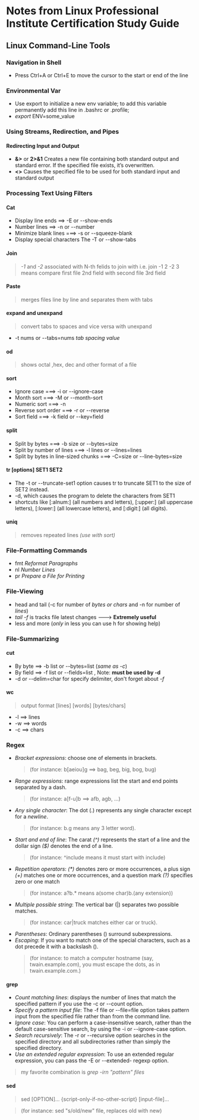 # Notes from Linux Professional Institute Certification Study Guide

## Linux Command-Line Tools

### Navigation in Shell

- Press Ctrl+A or Ctrl+E to move the cursor to the start or end of the line

### Environmental Var

- Use export to initialize a new env variable; to add this variable permanently add this line in .bashrc or .profile;
- *export* ENV=some_value

### Using Streams, Redirection, and Pipes

#### Redirecting Input and Output

- **&>** or **2>&1** Creates a new file containing both standard output and standard error.  If the specified file exists, it’s overwritten.
- **<>** Causes the specified file to be used for both standard input and standard output

### Processing Text Using Filters

#### Cat

- Display line ends ==> -E or --show-ends
- Number lines ==> -n or --number
- Minimize blank lines ===> -s or --squeeze-blank
- Display special characters The -T or --show-tabs

#### Join

> *-1* and *-2* associated with N-th felids to join with
> i.e. join -1 2 -2 3 means compare first file 2nd field with second file 3rd field

#### Paste

> merges files line by line and separates them with tabs

#### expand and unexpand

> convert tabs to spaces and vice versa with unexpand

- -t nums or --tabs=nums  *tab spacing value*

#### od

> shows octal ,hex, dec and other format of a file

#### sort

- Ignore case ===> -i or --ignore-case
- Month sort ===> -M or --month-sort
- Numeric sort ===> -n
- Reverse sort order ===> -r or --reverse
- Sort field ===> -k field or --key=field

#### split

- Split by bytes ===> -b size or --bytes=size
- Split by number of lines ===> -l lines or --lines=lines
- Split by bytes in line-sized chunks ===> -C=size or --line-bytes=size

#### tr [options] SET1 SET2

- The -t or --truncate-set1 option causes tr to truncate SET1 to the size of SET2 instead.
- -d, which causes the program to delete the characters from SET1
- shortcuts like [:alnum:] (all numbers and letters), [:upper:] (all uppercase letters), [:lower:] (all lowercase letters), and [:digit:] (all digits).

#### uniq

> removes repeated lines *(use with sort)*

### File-Formatting Commands

- fmt *Reformat Paragraphs*
- nl *Number Lines*
- pr *Prepare a File for Printing*

### File-Viewing

- head and tail (-c for number of *bytes or chars* and -n for number of *lines*)
- *tail -f* is tracks file latest changes ---> **Extremely useful**
- less and more (*only* in less you can use h for showing help)

### File-Summarizing

#### cut

- By byte ==>  -b list or --bytes=list (*same as -c*)
- By field ==> -f list or --fields=list , Note: **must be used by -d**
- -d or --delim=char for specify delimiter, don't forget about *-f*

#### wc

> output format  [lines] [words] [bytes/chars]

- -l ==> lines
- -w ==> words
- -c ==> chars

### Regex

- *Bracket expressions*: choose one of elements in brackets.
    > (for instance: b[aeiou]g ==> bag, beg, big, bog, bug)
- *Range expressions*: range expressions list the start and end points separated by a dash.
    > (for instance: a[f-u]b ==> afb, agb, ...)
- *Any single character*: The dot (.) represents any single character except for a *newline*.
    > (for instance: b.g means any 3 letter word).
- *Start and end of line*: The carat *(^)* represents the start of a line and the dollar sign *($)* denotes the end of a line.
    > (for instance: ^include means it must start with include)
- *Repetition operators*: *(\*)* denotes zero or more occurrences, a plus sign *(+)* matches one or more occurrences, and a question mark *(?)* specifies zero or one match
    > (for instance: a?b.* means a(some char)b.(any extension))
- *Multiple possible string*: The vertical bar (|) separates two possible matches.
    > (for instance: car|truck matches either car or truck).
- *Parentheses*: Ordinary parentheses () surround subexpressions.
- *Escaping*: If you want to match one of the special characters, such as a dot precede it with a backslash (\).
    > (for instance: to match a computer hostname (say, twain.example.com), you must escape the dots, as in twain\.example\.com.)

#### grep

- *Count matching lines*: displays the number of lines that match the specified pattern if you use the -c or --count option.
- *Specify a pattern input file*: The -f file or --file=file option takes pattern input from the specified file rather than from the command line.
- *Ignore case*: You can perform a case-insensitive search, rather than the default case-sensitive search, by using the -i or --ignore-case option.
- *Search recursively*: The -r or --recursive option searches in the specified directory and all subdirectories rather than simply the specified directory.
- *Use an extended regular expression*: To use an extended regular expression, you can pass the -E or --extended- regexp option.

> my favorite combination is *grep -irn "pattern" files*

#### sed

> sed [OPTION]... {script-only-if-no-other-script} [input-file]...

> (for instance: sed "s/old/new" file, replaces old with new)
